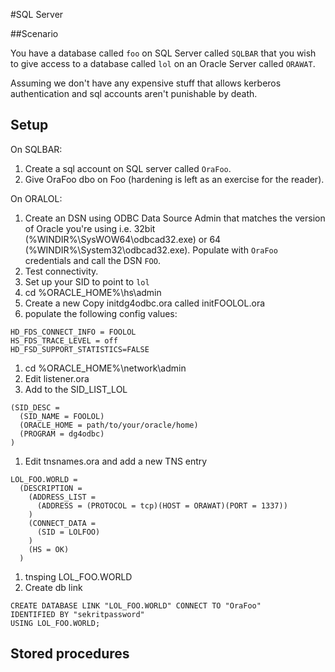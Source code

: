 #SQL Server

##Scenario

You have a database called ```foo``` on SQL Server called ```SQLBAR``` that you wish to give access to a database called ```lol``` on an Oracle Server called ```ORAWAT```.

Assuming we don't have any expensive stuff that allows kerberos authentication and sql accounts aren't punishable by death.

## Setup
On SQLBAR:

1. Create a sql account on SQL server called ```OraFoo```.
1. Give OraFoo dbo on Foo (hardening is left as an exercise for the reader).

On ORALOL:

1. Create an DSN using ODBC Data Source Admin that matches the version of Oracle you're using i.e. 32bit (%WINDIR%\SysWOW64\odbcad32.exe) or 64 (%WINDIR%\System32\odbcad32.exe). Populate with ```OraFoo``` credentials and call the DSN ```FOO```.
1. Test connectivity.
1. Set up your SID to point to ```lol```
1. cd %ORACLE_HOME%\hs\admin
1. Create a new Copy initdg4odbc.ora called initFOOLOL.ora
1. populate the following config values:
```
HD_FDS_CONNECT_INFO = FOOLOL
HS_FDS_TRACE_LEVEL = off
HD_FSD_SUPPORT_STATISTICS=FALSE
```
1. cd %ORACLE_HOME%\network\admin
1. Edit listener.ora
1. Add to the SID_LIST_LOL
```
(SID_DESC = 
  (SID_NAME = FOOLOL)
  (ORACLE_HOME = path/to/your/oracle/home)
  (PROGRAM = dg4odbc)
)
```
1. Edit tnsnames.ora and add a new TNS entry
```
LOL_FOO.WORLD =
  (DESCRIPTION =
    (ADDRESS_LIST =
      (ADDRESS = (PROTOCOL = tcp)(HOST = ORAWAT)(PORT = 1337))
    )
    (CONNECT_DATA =
      (SID = LOLFOO)
    )
    (HS = OK)
  )
```
1. tnsping LOL_FOO.WORLD
1. Create db link
```
CREATE DATABASE LINK "LOL_FOO.WORLD" CONNECT TO "OraFoo"
IDENTIFIED BY "sekritpassword"
USING LOL_FOO.WORLD;
```

## Stored procedures
